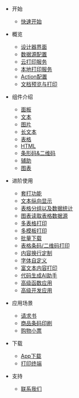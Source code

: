 - 开始
  - [快速开始](../zh-cn/quickStart.md)

- 概览
  - [设计器界面](../zh-cn/c-overview.md#start)
  - [数据源配置](../zh-cn/c-datasourceOverview.md#start)
  - [云打印服务](../zh-cn/sc-cloudPrint.md#start)
  - [本地打印服务](../zh-cn/sc-localPrint.md#start)
  - [Action配置](../zh-cn/c-actionOverview.md#start)
  - [文档预览与打印](../zh-cn/ad-print.md#start)
  
- 组件介绍
  - [面板](../zh-cn/c-panel.md#start)
  - [文本](../zh-cn/c-text.md#start)
  - [图片](../zh-cn/c-image.md#start)
  - [长文本](../zh-cn/c-longText.md#start)
  - [表格](../zh-cn/c-table.md#start)
  - [HTML](../zh-cn/c-rich.md#start)
  - [条形码&二维码](../zh-cn/c-barcode.md#start)
  - [辅助](../zh-cn/c-auxiliary.md#start)
  - [图表](../zh-cn/c-chart.md#start)

- 进阶使用
  - [套打功能](../zh-cn/ad-overprinting.md#start)
  - [文本纵向显示](../zh-cn/ad-textPortrait.md#start)
  - [表格分组以及数据统计](../zh-cn/ad-tableGroupData.md#start)
  - [图表读取表格数据源](../zh-cn/ad-graphTable.md#start)
  - [多表格打印](../zh-cn/ad-multiTablePrint.md#start)
  - [多模板打印](../zh-cn/ad-multiTemplatePrint.md#start)
  - [批量下载](../zh-cn/ad-templateZip.md#start)
  - [表格条码/二维码打印](../zh-cn/ad-tableBQPrint.md#start)
  - [内容换行定制](../zh-cn/ad-customLineWrapPrint.md#start)
  - [字体自定义](../zh-cn/ad-customFont.md#start)
  - [富文本内容打印](../zh-cn/ad-richTextArea.md#start)
  - [代码生成AI助手](../zh-cn/ad-aiHelp.md#start)
  - [高级函数应用](../zh-cn/ad-highlevel.md#start)
  - [高级开发应用](../zh-cn/sc-customDevelop.md#start)
  
- 应用场景
  <!-- - [PDF生成与发送](ad-generatePdf.md) -->
  - [请求书](../zh-cn/sc-request.md#start)
  - [商品条码印刷](../zh-cn/sc-productBarCodePrint.md#start)
  - [购物小票](../zh-cn/sc-shoppingReceipt.md#start)

- 下载
  - [App下载](../zh-cn/appDownload.md)
  - [打印终端](../zh-cn/download.md)

- 支持
  <!-- - [FAQ](sp-qa.md) -->
  - [联系我们](../zh-cn/sp-contact.md)

